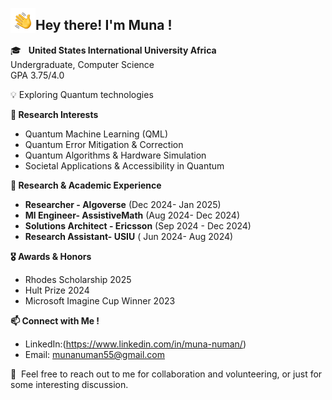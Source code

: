 <img alt="Night Coding" src="./assets/Hand%20Wave.gif" width='40' align="left"/><h2>Hey there!  I'm Muna ! </h2>

🎓 &nbsp;
**United States International University Africa**   
    Undergraduate, Computer Science  
    GPA 3.75/4.0

💡  Exploring Quantum technologies

**🔬 Research Interests**  
- Quantum Machine Learning (QML)
- Quantum Error Mitigation & Correction
- Quantum Algorithms & Hardware Simulation
- Societal Applications & Accessibility in Quantum

**💼 Research & Academic Experience**  
- **Researcher - Algoverse** (Dec 2024- Jan 2025)
- **Ml Engineer- AssistiveMath** (Aug 2024- Dec 2024)
-  **Solutions Architect - Ericsson** (Sep 2024 - Dec 2024)
- **Research Assistant- USIU** ( Jun 2024- Aug 2024)

**🎖️ Awards & Honors**  
- Rhodes Scholarship 2025
- Hult Prize 2024
- Microsoft Imagine Cup Winner 2023

 **📫 Connect with Me !**  
- LinkedIn:(https://www.linkedin.com/in/muna-numan/)
- Email: munanuman55@gmail.com

💬 &nbsp;Feel free to reach out to me for collaboration and volunteering, or just for some interesting discussion.
<p align="justify">

</p>
